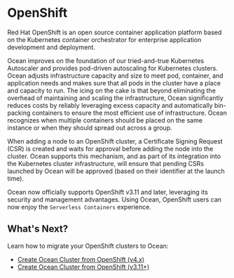 # OpenShift

Red Hat OpenShift is an open source container application platform based on the Kubernetes container orchestrator for enterprise application development and deployment.

Ocean improves on the foundation of our tried-and-true Kubernetes Autoscaler and provides pod-driven autoscaling for Kubernetes clusters. Ocean adjusts infrastructure capacity and size to meet pod, container, and application needs and makes sure that all pods in the cluster have a place and capacity to run. The icing on the cake is that beyond eliminating the overhead of maintaining and scaling the infrastructure, Ocean significantly reduces costs by reliably leveraging excess capacity and automatically bin-packing containers to ensure the most efficient use of infrastructure. Ocean recognizes when multiple containers should be placed on the same instance or when they should spread out across a group.

When adding a node to an OpenShift cluster, a Certificate Signing Request (CSR) is created and waits for approval before adding the node into the cluster. Ocean supports this mechanism, and as part of its integration into the Kubernetes cluster infrastructure, will ensure that pending CSRs launched by Ocean will be approved (based on their identifier at the launch time).

Ocean now officially supports OpenShift v3.11 and later, leveraging its security and management advantages. Using Ocean, OpenShift users can now enjoy the `Serverless Containers` experience.

## What's Next?

Learn how to migrate your OpenShift clusters to Ocean:

- [Create Ocean Cluster from OpenShift (v4.x)](ocean/tools-and-integrations/openshift/create-cluster-v4x.md)
- [Create Ocean Cluster from OpenShift (v3.11+)](ocean/tools-and-integrations/openshift/create-cluster-v311.md)
